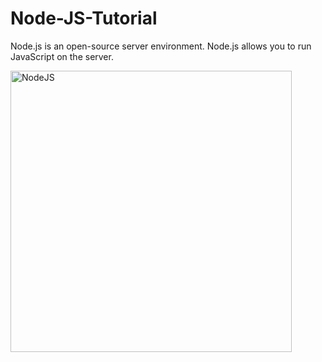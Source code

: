 # Node-JS-Tutorial
Node.js is an open-source server environment.  Node.js allows you to run JavaScript on the server.

<img width="450" alt="NodeJS" src="https://github.com/Dulon18/Node-JS-Tutorial/assets/80118217/5ea3a4e3-f4f6-4f05-9528-20220047e843">
